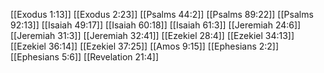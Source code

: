[[Exodus 1:13]]
[[Exodus 2:23]]
[[Psalms 44:2]]
[[Psalms 89:22]]
[[Psalms 92:13]]
[[Isaiah 49:17]]
[[Isaiah 60:18]]
[[Isaiah 61:3]]
[[Jeremiah 24:6]]
[[Jeremiah 31:3]]
[[Jeremiah 32:41]]
[[Ezekiel 28:4]]
[[Ezekiel 34:13]]
[[Ezekiel 36:14]]
[[Ezekiel 37:25]]
[[Amos 9:15]]
[[Ephesians 2:2]]
[[Ephesians 5:6]]
[[Revelation 21:4]]
